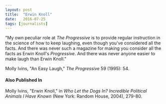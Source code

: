 ```yaml
---
layout: post
title:  "Erwin Knoll"
date:   2016-07-25
tags: [journalists]
---
```


"My own peculiar role at *The Progressive* is to provide regular instruction in the science of how to keep laughing, even though you've considered all the facts. And there was never such a magazine for making you consider all the facts as Erwin Knoll's *Progressive*. And there was never anyone easier to make laugh than Erwin Knoll."

Molly Ivins, "An Easy Laugh," *The Progressive* 59 (1995): 54.

#### Also Published In
Molly Ivins, "Erwin Knoll," in *Who Let the Dogs In? Incredible Political Animals I Have Known* (New York: Random House, 2004), 279-80.

